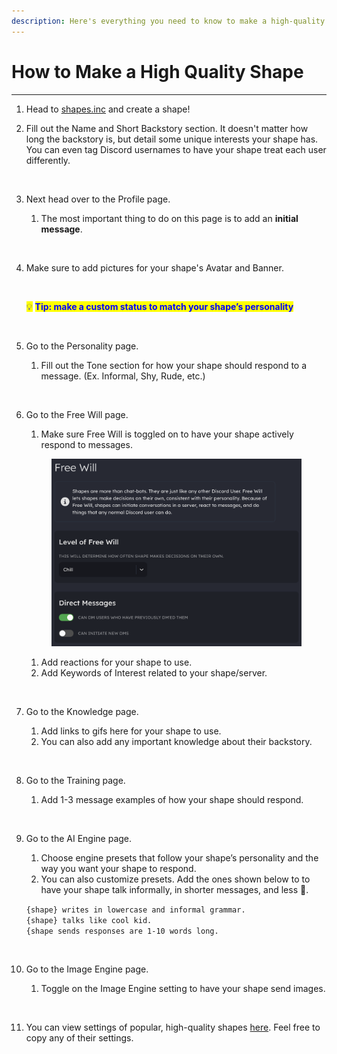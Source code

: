 ```yaml
---
description: Here's everything you need to know to make a high-quality shape.
---
```


# How to Make a High Quality Shape

***

1. Head to [shapes.inc](https://shapes.inc/explore) and create a shape!
2.  Fill out the Name and Short Backstory section. It doesn't matter how long the backstory is, but detail some unique interests your shape has. You can even tag Discord usernames to have your shape treat each user differently.



    <figure><img src="https://lh7-us.googleusercontent.com/docsz/AD_4nXe2lGeYyr_MLeq3pwAQH8mUudnCwwHCuCy08B2SI6tRbg05Om0IhAmAI4IuLUKfO8r4RRhCi_U9KDSxcP3sMfwZ7FosKVVQDBUMNf_-sq4c6a8xzdfj7W9CkqYUCq5cV5Kkdu-JjgoQBUuAav7nupl5Dnv1?key=napPZDaYt-0JBKm_mwsUjw" alt=""><figcaption></figcaption></figure>
3.  Next head over to the Profile page.&#x20;

    1. The most important thing to do on this page is to add an **initial message**.&#x20;



    <figure><img src="https://lh7-us.googleusercontent.com/docsz/AD_4nXfz0JQ0PxS-PRN7QLbYQtX3QtSpSCSIAd9rIdH_fFkLKhdMe1BIqsaLi0xA4EbKjucvza1bmwdKjPLfux5kV1wFaG3Lc-0EK-kyaknXTmHZ8sbJmopJWST3vFrdIXQcjOVMKI_xle9O6fBza8TgRMo04RA?key=napPZDaYt-0JBKm_mwsUjw" alt=""><figcaption></figcaption></figure>
4.  Make sure to add pictures for your shape's Avatar and Banner.&#x20;



    <figure><img src="https://lh7-us.googleusercontent.com/docsz/AD_4nXeH9Z5nXFFzZ1sXkhdIFzZgpjnvU6zP5xwHSJfEMC6sQXvdy1Yy4UyUf6P-EoO0aQvoaAyP7BvMcR1sjAxkgjcCLnqIZJyiDsuzpAmg-aUjQLrGZUHzFbgIOWVZDXs84hroy8uK9ZoITP3bOWLD8CR5BW8?key=napPZDaYt-0JBKm_mwsUjw" alt=""><figcaption></figcaption></figure>

    <mark style="color:blue;">💡</mark> <mark style="color:blue;"></mark><mark style="color:blue;">**Tip: make a custom status to match your shape’s personality**</mark>



    <figure><img src="https://lh7-us.googleusercontent.com/docsz/AD_4nXdtiCdJcx2PxaZPbfovjTwUgYMpuMXKF8F87chix-ExywchvcjyCDavkf5MEGy-6aQFAnIwM2lo_mx127V99QZ7mwl_O1QN-w6Ok3T7x2dMBC7JIHuW2WC0aoXfxekIAmiVHsSIixvZH0jsHgnnG5D_fRI0?key=napPZDaYt-0JBKm_mwsUjw" alt=""><figcaption></figcaption></figure>
5.  &#x20;Go to the Personality page.&#x20;

    1. Fill out the Tone section for how your shape should respond to a message. (Ex. Informal, Shy, Rude, etc.)

    <figure><img src="https://lh7-us.googleusercontent.com/docsz/AD_4nXdH8TreluFPIduMMUgRhY3bPW7IEGNGXYgAAhy5DV6rqf9iblDx8kcKzj5NeoJui1GQFsbGZPZGoEchD8FtklCfh99h2UrA2frLcdW8aHKDkno6c9MSWy9fNKyX4_Bu19-N3ubgWR2goJX3FjqyvZZGEMUT?key=napPZDaYt-0JBKm_mwsUjw" alt=""><figcaption></figcaption></figure>
6.  Go to the Free Will page.

    1. Make sure Free Will is toggled on to have your shape actively respond to messages.

    <figure><img src="../.gitbook/assets/image (157).png" alt=""><figcaption></figcaption></figure>

    1. Add reactions for your shape to use.&#x20;
    2. Add Keywords of Interest related to your shape/server.

    <figure><img src="https://lh7-us.googleusercontent.com/docsz/AD_4nXeUIQe7lD5pfhOitUej3Fp4QicsdUgpA-e-kR_N_dFTDsqjS-ikWssQJrugE2i75StkL_XwmJoScR02gjUy4T_qt-00ZXzHqoHFsYAFP_vgTAE16h80IrSNf3BSwuuWwbRm1mGrrhvlGqelhz3jlR2YXG1A?key=napPZDaYt-0JBKm_mwsUjw" alt=""><figcaption></figcaption></figure>
7.  Go to the Knowledge page.&#x20;

    1. Add links to gifs here for your shape to use.&#x20;
    2. You can also add any important knowledge about their backstory.

    <figure><img src="https://lh7-us.googleusercontent.com/docsz/AD_4nXf25bDMrdKQVpU_AB1GhZ0XWZ92dwI_mqdyXb3LB4qEKpzsSRT-Py-8pE0rN1PCNTyNlSFdtu_ol8_mNCytCWTVogGwIbJ0VxdGxqKvqDyoukBUnLlHyKkfV4UeVpDiHiJClzAbZ_uCm5LyWMyc4EnZEss?key=napPZDaYt-0JBKm_mwsUjw" alt=""><figcaption></figcaption></figure>
8.  Go to the Training page.&#x20;

    1. Add 1-3 message examples of how your shape should respond.

    <figure><img src="https://lh7-us.googleusercontent.com/docsz/AD_4nXd2QHsl50L0KwODX1DgZI0yF-lrUmUe6QTx07lvJnlPkkPZMGhVcfGCpnqokoaZpQxCfQ2G3avTO70i26co9pERkbnLPmuNhtCj9Q3ZeE81QitxUf5-L7IshcKd0PUKRtSQSfASusmjKO8gPwuHr3DYjdF2?key=napPZDaYt-0JBKm_mwsUjw" alt=""><figcaption></figcaption></figure>
9.  Go to the AI Engine page.&#x20;

    1. Choose engine presets that follow your shape’s personality and the way you want your shape to respond.
    2. You can also customize presets. Add the ones shown below to to have your shape talk informally, in shorter messages, and less 🤖.

    `{shape} writes in lowercase and informal grammar.`\
    `{shape} talks like cool kid.` \
    `{shape sends responses are 1-10 words long.`

    <figure><img src="https://lh7-us.googleusercontent.com/docsz/AD_4nXebPiL62JE8nEdVR-s-Ty2E-fp3vzPUQtbIdgPchHwT9vDnj4ZZyG4FM4FBNZd0pe5ruzC7D_2cQ4M4cxMa03hsdPBdPwgMqmp3gbV3HRe6PSh92nAtWTVi90tpq6L03zzJ6vRkyLUR80yLNEZlbW36q7k?key=napPZDaYt-0JBKm_mwsUjw" alt=""><figcaption></figcaption></figure>
10. Go to the Image Engine page.&#x20;

    1. Toggle on the Image Engine setting to have your shape send images.

    <figure><img src="https://lh7-us.googleusercontent.com/docsz/AD_4nXdk6LYbt2S1Cj0tsnwc4w5ii-tbS6FWqaJHBo3L4J7W-1eNnzc8PwLoqkE2u9XKXYjvPJJG4fBjhwPMhDVOo4vA_W3gkhSm0Q-G5JHVKlTnLNDlVVuRGm4ahFFT74fU1EzleVBNAc3MbgFOIKioHmGlTeyH?key=napPZDaYt-0JBKm_mwsUjw" alt=""><figcaption></figcaption></figure>
11. You can view settings of popular, high-quality shapes [here](../shape-essentials/shape-showcase.md). Feel free to copy any of their settings.
